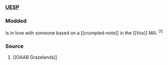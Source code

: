 ### [UESP](https://en.uesp.net/wiki/Morrowind:Vos#Runethyne_Andas)
### Modded
Is in love with someone based on a [[crumpled-note]] in the [[Vos]] Mill. <sup>[1]</sup>
### Source
1. [[OAAB Grazelands]]